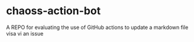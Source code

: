# chaoss-action-bot
A REPO for evaluating the use of GitHub actions to update a markdown file visa vi an issue
